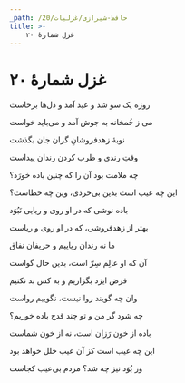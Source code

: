 ```yaml
---
_path: /حافظ-شیرازی/غزلیات/20
title: >-
    غزل شمارهٔ ۲۰
---
```

# غزل شمارهٔ ۲۰

<div class="b" id="bn1"><div class="m1"><p>روزه یک سو شد و عید آمد و دل‌ها برخاست</p></div>
<div class="m2"><p>می ز خُمخانه به جوش آمد و می‌باید خواست</p></div></div>
<div class="b" id="bn2"><div class="m1"><p>نوبهٔ زهدفروشانِ گران جان بگذشت</p></div>
<div class="m2"><p>وقتِ رندی و طرب کردن رندان پیداست</p></div></div>
<div class="b" id="bn3"><div class="m1"><p>چه ملامت بود آن را که چنین باده خورَد؟</p></div>
<div class="m2"><p>این چه عیب است بدین بی‌خردی، وین چه خطاست؟</p></div></div>
<div class="b" id="bn4"><div class="m1"><p>باده نوشی که در او روی و ریایی نَبُوَد</p></div>
<div class="m2"><p>بهتر از زهدفروشی، که در او روی و ریاست</p></div></div>
<div class="b" id="bn5"><div class="m1"><p>ما نه رندان ریاییم و حریفان نفاق</p></div>
<div class="m2"><p>آن که او عالِم سِرّ است، بدین حال گواست</p></div></div>
<div class="b" id="bn6"><div class="m1"><p>فرض ایزد بگزاریم و به کس بد نکنیم</p></div>
<div class="m2"><p>وان چه گویند روا نیست، نگوییم رواست</p></div></div>
<div class="b" id="bn7"><div class="m1"><p>چه شود گر من و تو چند قدح باده خوریم؟</p></div>
<div class="m2"><p>باده از خون رَزان است، نه از خون شماست</p></div></div>
<div class="b" id="bn8"><div class="m1"><p>این چه عیب است کز آن عیب خلل خواهد بود</p></div>
<div class="m2"><p>ور بُوَد نیز چه شد؟ مردم بی‌عیب کجاست</p></div></div>
